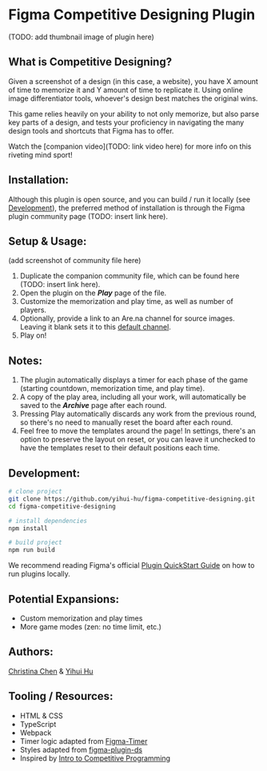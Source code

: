 # Figma Competitive Designing Plugin

(TODO: add thumbnail image of plugin here)

## What is Competitive Designing?

Given a screenshot of a design (in this case, a website), you have X amount of time to memorize it and Y amount of time to replicate it. Using online image differentiator tools, whoever's design best matches the original wins.  

This game relies heavily on your ability to not only memorize, but also parse key parts of a design, and tests your proficiency in navigating the many design tools and shortcuts that Figma has to offer.  

Watch the [companion video](TODO: link video here) for more info on this riveting mind sport!

## Installation:

Although this plugin is open source, and you can build / run it locally (see [Development](#development)), the preferred method of installation is through the Figma plugin community page (TODO: insert link here).

## Setup & Usage:

(add screenshot of community file here)  

1. Duplicate the companion community file, which can be found here (TODO: insert link here).
2. Open the plugin on the ***Play*** page of the file.
3. Customize the memorization and play time, as well as number of players.
4. Optionally, provide a link to an Are.na channel for source images. Leaving it blank sets it to this [default channel](https://www.are.na/christina/competitive-design-website-repo).
5. Play on!

## Notes:

1. The plugin automatically displays a timer for each phase of the game (starting countdown, memorization time, and play time).
2. A copy of the play area, including all your work, will automatically be saved to the ***Archive*** page after each round.
3. Pressing Play automatically discards any work from the previous round, so there's no need to manually reset the board after each round.
4. Feel free to move the templates around the page! In settings, there's an option to preserve the layout on reset, or you can leave it unchecked to have the templates reset to their default positions each time.

## Development:
```bash
# clone project
git clone https://github.com/yihui-hu/figma-competitive-designing.git
cd figma-competitive-designing

# install dependencies
npm install

# build project
npm run build
```

We recommend reading Figma's official [Plugin QuickStart Guide](https://www.figma.com/plugin-docs/plugin-quickstart-guide) on how to run plugins locally.

## Potential Expansions:
- Custom memorization and play times
- More game modes (zen: no time limit, etc.)

## Authors:
[Christina Chen](https://christinalj.com) & [Yihui Hu](https://yhhu.xyz)

## Tooling / Resources:
- HTML & CSS
- TypeScript
- Webpack
- Timer logic adapted from [Figma-Timer](https://github.com/lennet/Figma-Timer)
- Styles adapted from [figma-plugin-ds](https://github.com/thomas-lowry/figma-plugin-ds)
- Inspired by [Intro to Competitive Programming](https://www.youtube.com/watch?v=tZ5FBBnHfm4)